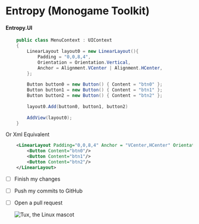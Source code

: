 # Entropy (Monogame Toolkit)
<h4>Entropy.UI</h4>

~~~csharp
    public class MenuContext : UIContext
    {
        LinearLayout layout0 = new LinearLayout(){
            Padding = "0,0,8,4",
            Orientation = Orientation.Vertical,
            Anchor = Alignment.VCenter | Alignment.HCenter,
        };
        
        Button button0 = new Button() { Content = "btn0" };
        Button button1 = new Button() { Content = "btn1" };
        Button button2 = new Button() { Content = "btn2" };
        
        layout0.Add(button0, button1, button2)
        
        AddView(layout0);
    }
~~~

Or Xml Equivalent

~~~xml
    <LinearLayout Padding="0,0,8,4" Anchor = "VCenter,HCenter" Orientation ="Vertical">
        <Button Content="btn0"/>
        <Button Content="btn1"/>
        <Button Content="btn2"/>
    </LinearLayout>
~~~


- [ ] Finish my changes
- [ ] Push my commits to GitHub
- [ ] Open a pull request

  ![Tux, the Linux mascot](/assets/images/tux.png)
